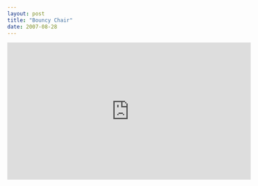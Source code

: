 ```yaml
---
layout: post
title: "Bouncy Chair"
date: 2007-08-28
---
```


<iframe width="560" height="315" src="https://www.youtube.com/embed/l3_nKMKMhy0" frameborder="0" allowfullscreen></iframe>
